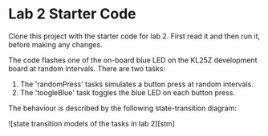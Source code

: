 # Lab 2 Starter Code

Clone this project with the starter code for lab 2. First read it and then run it, before making any changes.

The code flashes one of the on-board blue LED on the KL25Z development board at random intervals. There are two tasks:
  1. The 'randomPress' tasks simulates a button press at random intervals.
  1. The 'toogleBlue' task toggles the blue LED on each button press.

The behaviour is described by the following state-transition diagram: 

![state transition models of the tasks in lab 2][stm]

[logo]: stm.png "Lab 2 STMs"

